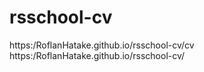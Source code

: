 # rsschool-cv
https:/RoflanHatake.github.io/rsschool-cv/cv
https:/RoflanHatake.github.io/rsschool-cv/
